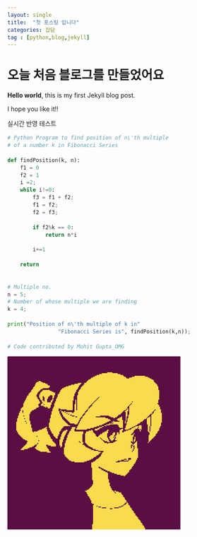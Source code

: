 ```yaml
---
layout: single
title:  "첫 포스팅 입니다"
categories: 잡담
tag : [python,blog,jekyll]
---
```


# 오늘 처음 블로그를 만들었어요

**Hello world**, this is my first Jekyll blog post.

I hope you like it!!

실시간 반영 테스트

```python
# Python Program to find position of n\'th multiple
# of a number k in Fibonacci Series

def findPosition(k, n):
    f1 = 0
    f2 = 1
    i =2; 
    while i!=0:
        f3 = f1 + f2;
        f1 = f2;
        f2 = f3;

        if f2%k == 0:
            return n*i

        i+=1
        
    return 


# Multiple no.
n = 5;
# Number of whose multiple we are finding
k = 4;

print("Position of n\'th multiple of k in"
                "Fibonacci Series is", findPosition(k,n));

# Code contributed by Mohit Gupta_OMG
```

![1e0830be0b02c7cfe6d9b33c57bdae17](../images/2024-05-31-first/1e0830be0b02c7cfe6d9b33c57bdae17.png)
